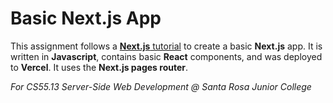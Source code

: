 # Basic Next.js App

This assignment follows a [**Next.js** tutorial](https://nextjs.org/learn-pages-router/basics/create-nextjs-app)
 to create a basic **Next.js** app. It is written in **Javascript**, contains basic **React**
components, and was deployed to **Vercel**.  It uses the **Next.js pages router**.

*For CS55.13 Server-Side Web Development @ Santa Rosa Junior College*